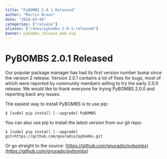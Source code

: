 ```yaml
---
title: "PyBOMBS 2.0.1 Released"
author: "Martin Braun"
date: "2016-03-08"
categories: ["release"]
aliases: ["/news/pybombs-2-0-1-released"]
banner: pybombs_release_web.svg
---
```


# PyBOMBS 2.0.1 Released

Our popular package manager has had its first version number bump since the version 2 release. Version 2.0.1 contains a lot of fixes for bugs, most of which were reported by community members willing to try the early 2.0.0 release. We would like to thank everyone for trying PyBOMBS 2.0.0 and reporting back any issues.

The easiest way to install PyBOMBS is to use pip:

```
$ [sudo] pip install [--upgrade] PyBOMBS
```

You can also use pip to install the latest version from our git repo:

```
$ [sudo] pip install [--upgrade] git+https://github.com/gnuradio/pybombs.git
```

Or go straight to the source: [https://github.com/gnuradio/pybombs](https://github.com/gnuradio/pybombs)
